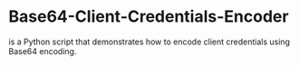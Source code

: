 # Base64-Client-Credentials-Encoder
is a Python script that demonstrates how to encode client credentials using Base64 encoding.
